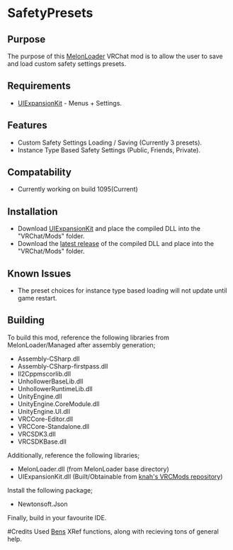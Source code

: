 # SafetyPresets
## Purpose
The purpose of this [MelonLoader](https://github.com/LavaGang/MelonLoader) VRChat mod is to allow the user to save and load custom safety settings presets.

## Requirements
* [UIExpansionKit](https://github.com/knah/VRCMods/) - Menus + Settings.

## Features
* Custom Safety Settings Loading / Saving (Currently 3 presets).
* Instance Type Based Safety Settings (Public, Friends, Private).

## Compatability
* Currently working on build 1095(Current)

## Installation
* Download [UIExpansionKit](https://github.com/knah/VRCMods/) and place the compiled DLL into the "VRChat/Mods" folder.
* Download the [latest release](https://github.com/Kiokuu/SafetyPresets/releases/latest) of the compiled DLL and place into the "VRChat/Mods" folder.

## Known Issues
* The preset choices for instance type based loading will not update until game restart.

## Building
To build this mod, reference the following libraries from MelonLoader/Managed after assembly generation;
* Assembly-CSharp.dll
* Assembly-CSharp-firstpass.dll
* Il2Cppmscorlib.dll
* UnhollowerBaseLib.dll
* UnhollowerRuntimeLib.dll
* UnityEngine.dll
* UnityEngine.CoreModule.dll
* UnityEngine.UI.dll
* VRCCore-Editor.dll
* VRCCore-Standalone.dll
* VRCSDK3.dll
* VRCSDKBase.dll

Additionally, reference the following libraries;
* MelonLoader.dll (from MelonLoader base directory)
* UIExpansionKit.dll (Built/Obtainable from [knah's VRCMods repository](https://github.com/knah/VRCMods/))

Install the following package;
* Newtonsoft.Json

Finally, build in your favourite IDE.

#Credits
Used [Bens](https://github.com/BenjaminZehowlt) XRef functions, along with recieving tons of general help.
